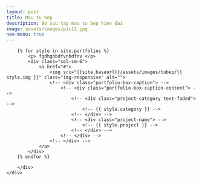 ```yaml
---
layout: post
title: Mau tu bep
description: Bo suu tap mau tu bep hien dai
image: assets/images/pic11.jpg
nav-menu: true
---
```


<section class="no-padding" id="two">
    <div class="container-fluid">
        <div class="row no-gutter">
		
		{% for style in site.portfolios %}
			<p> fgdhgbbdfvnbdfnv </p>
            <div class="col-sm-6">
                <a href="#">
                    <img src="{{site.baseurl}}/assets/images/tubep/{{ style.img }}" class="img-responsive" alt="">
                    <!-- <div class="portfolio-box-caption"> -->
                        <!-- <div class="portfolio-box-caption-content"> -->
                            <!-- <div class="project-category text-faded"> -->
                                <!-- {{ style.category }} -->
                            <!-- </div> -->
                            <!-- <div class="project-name"> -->
                                <!-- {{ style.project }} -->
                            <!-- </div> -->
                        <!-- </div> -->
                    <!-- </div> -->
                </a>
            </div>   
		{% endfor %}
  
        </div>
    </div>
</section>
